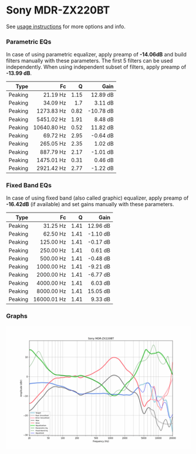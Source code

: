 # Sony MDR-ZX220BT
See [usage instructions](https://github.com/jaakkopasanen/AutoEq#usage) for more options and info.

### Parametric EQs
In case of using parametric equalizer, apply preamp of **-14.06dB** and build filters manually
with these parameters. The first 5 filters can be used independently.
When using independent subset of filters, apply preamp of **-13.99 dB**.

| Type    | Fc          |    Q | Gain      |
|--------:|------------:|-----:|----------:|
| Peaking | 21.19 Hz    | 1.15 | 12.89 dB  |
| Peaking | 34.09 Hz    | 1.7  | 3.11 dB   |
| Peaking | 1273.83 Hz  | 0.82 | -10.78 dB |
| Peaking | 5451.02 Hz  | 1.91 | 8.48 dB   |
| Peaking | 10640.80 Hz | 0.52 | 11.82 dB  |
| Peaking | 69.72 Hz    | 2.95 | -0.64 dB  |
| Peaking | 265.05 Hz   | 2.35 | 1.02 dB   |
| Peaking | 887.79 Hz   | 2.17 | -1.01 dB  |
| Peaking | 1475.01 Hz  | 0.31 | 0.46 dB   |
| Peaking | 2921.42 Hz  | 2.77 | -1.22 dB  |

### Fixed Band EQs
In case of using fixed band (also called graphic) equalizer, apply preamp of **-16.42dB**
(if available) and set gains manually with these parameters.

| Type    | Fc          |    Q | Gain     |
|--------:|------------:|-----:|---------:|
| Peaking | 31.25 Hz    | 1.41 | 12.96 dB |
| Peaking | 62.50 Hz    | 1.41 | -1.10 dB |
| Peaking | 125.00 Hz   | 1.41 | -0.17 dB |
| Peaking | 250.00 Hz   | 1.41 | 0.61 dB  |
| Peaking | 500.00 Hz   | 1.41 | -0.48 dB |
| Peaking | 1000.00 Hz  | 1.41 | -9.21 dB |
| Peaking | 2000.00 Hz  | 1.41 | -6.77 dB |
| Peaking | 4000.00 Hz  | 1.41 | 6.03 dB  |
| Peaking | 8000.00 Hz  | 1.41 | 15.05 dB |
| Peaking | 16000.01 Hz | 1.41 | 9.33 dB  |

### Graphs
![](./Sony%20MDR-ZX220BT.png)
